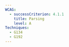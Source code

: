 ```yaml
---
WCAG:
  - successCriterion: 4.1.1
    title: Parsing
    level: A
Techniques:
  - G134
  - G192
---
```

